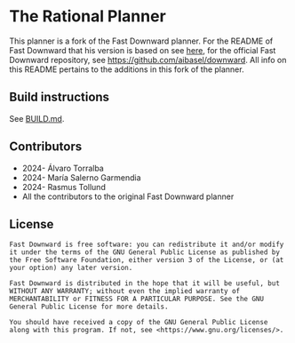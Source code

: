 # The Rational Planner

This planner is a fork of the Fast Downward planner. For the README of Fast Downward that his version is based on see [here](FAST_DOWNWARD_README.md), for the official Fast Downward repository, see <https://github.com/aibasel/downward>. All info on this README pertains to the additions in this fork of the planner.

## Build instructions

See [BUILD.md](BUILD.md).


## Contributors

- 2024- Álvaro Torralba
- 2024- María Salerno Garmendia
- 2024- Rasmus Tollund
- All the contributors to the original Fast Downward planner


## License

```
Fast Downward is free software: you can redistribute it and/or modify
it under the terms of the GNU General Public License as published by
the Free Software Foundation, either version 3 of the License, or (at
your option) any later version.

Fast Downward is distributed in the hope that it will be useful, but
WITHOUT ANY WARRANTY; without even the implied warranty of
MERCHANTABILITY or FITNESS FOR A PARTICULAR PURPOSE. See the GNU
General Public License for more details.

You should have received a copy of the GNU General Public License
along with this program. If not, see <https://www.gnu.org/licenses/>.
```
